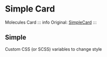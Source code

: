 # Simple Card
<Badge type="tip">Molecules</Badge> <Badge type="info">Card</Badge>
::: info Original:
[SimpleCard](/molecules/cards/SimpleCard)
:::

## Simple
Custom CSS (or SCSS) variables to change style

<!-- @include: ./SimpleCard-custom-fragment-simple.md -->

<style lang="scss">
@use "../../theme.scss" as theme;
</style>

<script setup>
import { SimpleCard, SimpleCardHeader, SimpleCardContent, SimpleCardFooter, SimpleCardActions, SimpleCardMedia, SimpleButton } from '../../../src/';

const exampleText = 'Lorem Ipsum sit dolor Lorem Ipsum sit dolor Lorem Ipsum sit dolor Lorem Ipsum sit dolor Lorem Ipsum sit dolor Lorem Ipsum sit dolor Lorem Ipsum sit dolor Lorem Ipsum sit dolor'
</script>
